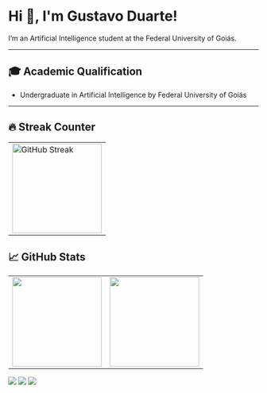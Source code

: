 <div>
  
# Hi 👋, I'm Gustavo Duarte!
I’m an Artificial Intelligence student at the Federal University of Goiás.
</div>

---

<div>  
  
## 🎓 Academic Qualification
- Undergraduate in Artificial Intelligence by Federal University of Goiás
</div>

---

## 🔥 Streak Counter

<div>
  <table>
    <tr><td valign="center" halign="center" width="100%">
      <img height="180em" src="https://streak-stats.demolab.com?user=gus-drt&theme=dark&short_numbers=true&date_format=j%20M%5B%20Y%5D" alt="GitHub Streak" />
    </td></tr>
  </table>
</div>

## 📈 GitHub Stats

<div>
  <table>
    <tr>
      <td valign="center" width="50%">
        <img height="180em" src="https://github-readme-stats.vercel.app/api?username=gus-drt&show_icons=true&theme=dark&include_all_commits=true&count_private=true"/>
      </td>
      <td valign="center" width="50%">
        <img height="180em" src="https://github-readme-stats.vercel.app/api/top-langs/?username=gus-drt&layout=compact&langs_count=7&theme=dark"/>
      </td>
    </tr>
  </table>
</div>

<div> 
  <a href="https://instagram.com/gus.drt" target="_blank"><img src="https://img.shields.io/badge/-Instagram-%23E4405F?style=for-the-badge&logo=instagram&logoColor=white" target="_blank"></a>
  <a href = "mailto:gustavoduarte@discente.ufg.br"><img src="https://img.shields.io/badge/-Gmail-%23333?style=for-the-badge&logo=gmail&logoColor=white" target="_blank"></a>
  <a href="https://www.linkedin.com/in/gustavodrt" target="_blank"><img src="https://img.shields.io/badge/-LinkedIn-%230077B5?style=for-the-badge&logo=linkedin&logoColor=white" target="_blank"></a> 
</div>
